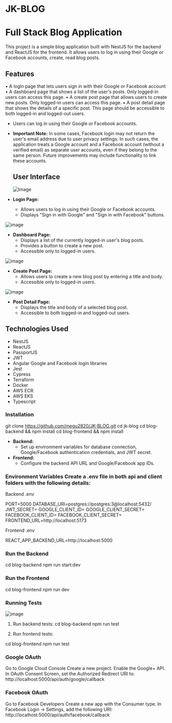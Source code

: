 # JK-BLOG
# Full Stack Blog Application

This project is a simple blog application built with NestJS for the backend and ReactJS for the frontend. It allows users to log in using their Google or Facebook accounts, create, read blog posts.

## Features

•	A login page that lets users sign in with their Google or Facebook account
•	A dashboard page that shows a list of the user's posts. Only logged-in users can access this page. 
•	A create post page that allows users to create new posts. Only logged-in users can access this page. 
•	A post detail page that shows the details of a specific post. This page should be accessible to both logged-in and logged-out users. 

* Users can log in using their Google or Facebook accounts.
* **Important Note:** In some cases, Facebook login may not return the user's email address due to user privacy settings. In such cases, the application treats a Google account and a Facebook account (without a verified email) as separate user accounts, even if they belong to the same person. Future improvements may include functionality to link these accounts.


  ## User Interface

  ![Image](https://github.com/user-attachments/assets/9e9aaeab-c6f5-4eb3-a65a-d94eafbef3f2)

* **Login Page:**
    * Allows users to log in using their Google or Facebook accounts.
    * Displays "Sign in with Google" and "Sign in with Facebook" buttons.

![image](https://github.com/user-attachments/assets/7aff6d9b-3332-463c-984f-96adebe6c106)

* **Dashboard Page:**
    * Displays a list of the currently logged-in user's blog posts.
    * Provides a button to create a new post.
    * Accessible only to logged-in users.
 
![image](https://github.com/user-attachments/assets/1d8e260b-c38d-4ac7-8148-c9e6af28376c)

* **Create Post Page:**
    * Allows users to create a new blog post by entering a title and body.
    * Accessible only to logged-in users.
 
![image](https://github.com/user-attachments/assets/e37b0da0-54ee-4092-90e9-90ceb93fbd13)

* **Post Detail Page:**
    * Displays the title and body of a selected blog post.
    * Accessible to both logged-in and logged-out users.


## Technologies Used

* NestJS
* ReactJS
* PassportJS
* JWT
* Angular Google and Facebook login libraries
* Jest
* Cypress
* Terraform
* Docker
* AWS ECR
* AWS EKS
* Typescript 

### Installation

git clone https://github.com/megu2820/JK-BLOG.git
cd jk-blog
cd blog-backend && npm install
cd blog-frontend && npm install


* **Backend:**
    * Set up environment variables for database connection, Google/Facebook authentication credentials, and JWT secret.
* **Frontend:**
    * Configure the backend API URL and Google/Facebook app IDs.

### Environment Variables Create a .env file in both api and client folders with the following details:
Backend .env 

PORT=5000
DATABASE_URI=postgres://postgres:<YOUR password>3@localhost:5432/<Your db name>
JWT_SECRET=<YOUR JWT Secret>
GOOGLE_CLIENT_ID=<Your Google Client ID>
GOOGLE_CLIENT_SECRET=<Your Google Client Secret>
FACEBOOK_CLIENT_ID=<Your Facebook App ID>
FACEBOOK_CLIENT_SECRET=<Your Facebook App Secret>
FRONTEND_URL=http://localhost:5173

Frontend .env

REACT_APP_BACKEND_URL=http://localhost:5000

### Run the Backend
cd blog-backend
npm run start:dev 

### Run the Frontend
cd blog-frontend
npm run dev


### Running Tests

![image](https://github.com/user-attachments/assets/67702e9a-db24-47ed-8b3f-d45ac253191f)


1.  Run backend tests:
    cd blog-backend
    npm run test
    

2.  Run frontend tests:

   cd blog-frontend
   npm run test

### Google OAuth
Go to Google Cloud Console
Create a new project.
Enable the Google+ API.
In OAuth Consent Screen, set the Authorized Redirect URI to:
http://localhost:5000/api/auth/google/callback

### Facebook OAuth
Go to Facebook Developers
Create a new app with the Consumer type.
In Facebook Login → Settings, add the following URI:
http://localhost:5000/api/auth/facebook/callback

